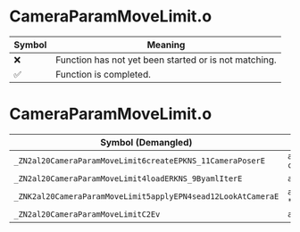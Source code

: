 # CameraParamMoveLimit.o
| Symbol | Meaning 
| ------------- | ------------- 
| :x: | Function has not yet been started or is not matching. 
| :white_check_mark: | Function is completed. 


# CameraParamMoveLimit.o
| Symbol (Demangled) | Symbol (Mangled) | Decompiled? |
| ------------- |  ------------- | ------------- |
| `_ZN2al20CameraParamMoveLimit6createEPKNS_11CameraPoserE` | `al::CameraParamMoveLimit::create(al::CameraPoser const*)` | :white_check_mark: |
| `_ZN2al20CameraParamMoveLimit4loadERKNS_9ByamlIterE` | `al::CameraParamMoveLimit::load(al::ByamlIter const&)` | :white_check_mark: |
| `_ZNK2al20CameraParamMoveLimit5applyEPN4sead12LookAtCameraE` | `al::CameraParamMoveLimit::apply(sead::LookAtCamera *)const` | :white_check_mark: |
| `_ZN2al20CameraParamMoveLimitC2Ev` | `al::CameraParamMoveLimit::CameraParamMoveLimit(void)` | :white_check_mark: |
